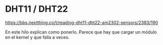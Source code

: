 # DHT11 / DHT22
https://bbs.nextthing.co/t/reading-dht11-dht22-am2302-sensors/2383/190

En este hilo explican como ponerlo.
Parece que hay que cargar un módulo en el kernel y que falla a veces.
